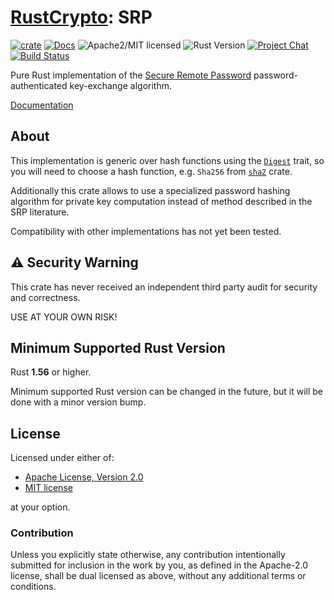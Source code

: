 # [RustCrypto]: SRP

[![crate][crate-image]][crate-link]
[![Docs][docs-image]][docs-link]
![Apache2/MIT licensed][license-image]
![Rust Version][rustc-image]
[![Project Chat][chat-image]][chat-link]
[![Build Status][build-image]][build-link]

Pure Rust implementation of the [Secure Remote Password] password-authenticated
key-exchange algorithm.

[Documentation][docs-link]

## About

This implementation is generic over hash functions using the [`Digest`] trait,
so you will need to choose a hash  function, e.g. `Sha256` from [`sha2`] crate.

Additionally this crate allows to use a specialized password hashing
algorithm for private key computation instead of method described in the
SRP literature.

Compatibility with other implementations has not yet been tested.

## ⚠️ Security Warning

This crate has never received an independent third party audit for security and
correctness.

USE AT YOUR OWN RISK!

## Minimum Supported Rust Version

Rust **1.56** or higher.

Minimum supported Rust version can be changed in the future, but it will be
done with a minor version bump.

## License

Licensed under either of:

 * [Apache License, Version 2.0](http://www.apache.org/licenses/LICENSE-2.0)
 * [MIT license](http://opensource.org/licenses/MIT)

at your option.

### Contribution

Unless you explicitly state otherwise, any contribution intentionally submitted
for inclusion in the work by you, as defined in the Apache-2.0 license, shall be
dual licensed as above, without any additional terms or conditions.

[//]: # (badges)

[crate-image]: https://img.shields.io/crates/v/srp.svg
[crate-link]: https://crates.io/crates/srp
[docs-image]: https://docs.rs/srp/badge.svg
[docs-link]: https://docs.rs/srp/
[license-image]: https://img.shields.io/badge/license-Apache2.0/MIT-blue.svg
[rustc-image]: https://img.shields.io/badge/rustc-1.56+-blue.svg
[chat-image]: https://img.shields.io/badge/zulip-join_chat-blue.svg
[chat-link]: https://rustcrypto.zulipchat.com/#narrow/stream/260045-PAKEs
[build-image]: https://github.com/RustCrypto/PAKEs/actions/workflows/srp.yml/badge.svg
[build-link]: https://github.com/RustCrypto/PAKEs/actions/workflows/srp.yml

[//]: # (general links)

[RustCrypto]: https://github.com/RustCrypto
[Secure Remote Password]: https://en.wikipedia.org/wiki/Secure_Remote_Password_protocol
[`Digest`]: https://docs.rs/digest
[`sha2`]: https://crates.io/crates/sha2
